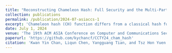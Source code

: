 ```yaml
---
title: "Reconstructing Chameleon Hash: Full Security and the Multi-Party Setting."
collection: publications
permalink: /publication/2024-07-asiaccs-1
excerpt: 'Chameleon hash (CH) function differs from a classical hash function in a way that a collision can be found with the knowledge of a trapdoor secret key. CH schemes have been used in various cryptographic applications such as sanitizable signatures and redactable blockchains. In this work, we reconstruct CH to ensure advanced security and usability. Our contributions are four-fold. First, we propose the first CH scheme, which supports full security, meaning the inclusion of both full indistinguishability and full collision-resistance. These two properties are required in the strongest CH security model in the literature. We achieve this by our innovative design of removing the CH public key during the computation of the hash value. Second, we investigate the security of CH in the multi-party setting and introduce the new properties of claimability and deniability under this setting. Third, we present and implement two instantiations of our CH scheme: an ECC-based one and a post-quantum lattice-based one. Our implementation demonstrates their practicality. Finally, we discuss the possible use cases in the blockchain.'
date: July 1, 2024
venue: 'The 19th ACM ASIA Conference on Computer and Communications Security (ACM ASIACCS 2024). Singapore. July 1-5, 2024'
paperurl: 'https://github.com/kychancf/CCTY24_cham_hash'
citation: 'Kwan Yin Chan, Liqun Chen, Yangguang Tian, and Tsz Hon Yuen: Reconstructing Chameleon Hash: Full Security and the Multi-Party Setting. In AsiaCCS 2024. Pages 1066 - 1081.'
---
```

